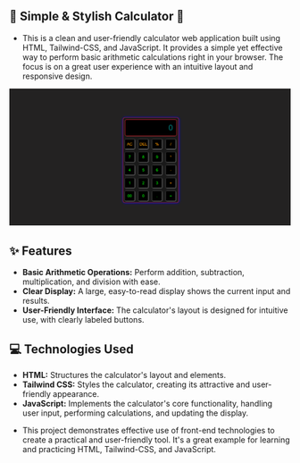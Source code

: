 ## 🧮 Simple & Stylish Calculator 🧮
- This is a clean and user-friendly calculator web application built using HTML, Tailwind-CSS, and JavaScript.  It provides a simple yet effective way to perform basic arithmetic calculations right in your browser.  The focus is on a great user experience with an intuitive layout and responsive design.

![img](./img/cc.png)

## ✨ Features

*   **Basic Arithmetic Operations:** Perform addition, subtraction, multiplication, and division with ease.
*   **Clear Display:**  A large, easy-to-read display shows the current input and results.
*   **User-Friendly Interface:** The calculator's layout is designed for intuitive use, with clearly labeled buttons.

## 💻 Technologies Used

*   **HTML:** Structures the calculator's layout and elements.
*   **Tailwind CSS:** Styles the calculator, creating its attractive and user-friendly appearance.
*   **JavaScript:** Implements the calculator's core functionality, handling user input, performing calculations, and updating the display.

- This project demonstrates effective use of front-end technologies to create a practical and user-friendly tool.  It's a great example for learning and practicing HTML, Tailwind-CSS, and JavaScript.
